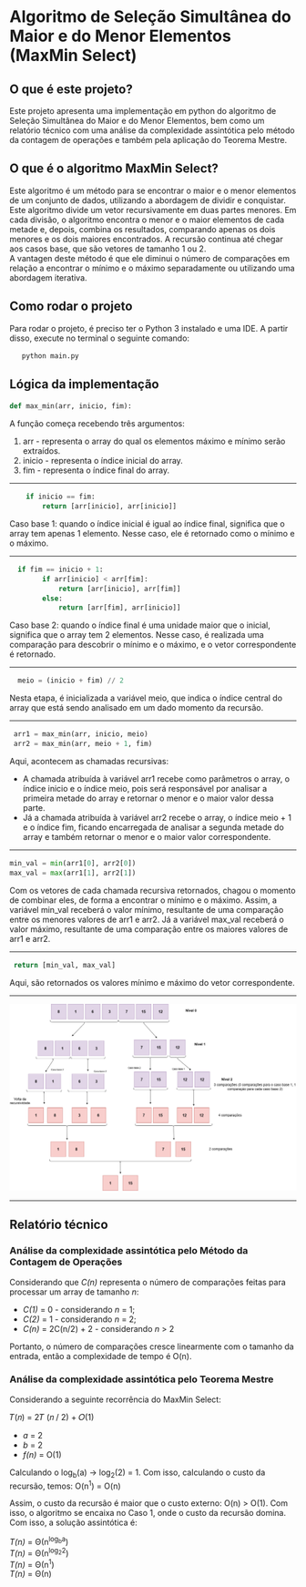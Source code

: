 # Algoritmo de Seleção Simultânea do Maior e do Menor Elementos (MaxMin Select)
 ## O que é este projeto?
 Este projeto apresenta uma implementação em python do algoritmo de Seleção Simultânea do Maior e do Menor Elementos, bem como um relatório técnico com uma análise da complexidade assintótica pelo método da contagem de operações e também pela aplicação do Teorema Mestre.  

 ## O que é o algoritmo MaxMin Select?
Este algoritmo é um método para se encontrar o maior e o menor elementos de um conjunto de dados, utilizando a abordagem de dividir e conquistar. <br>
Este algoritmo divide um vetor recursivamente em duas partes menores. Em cada divisão, o algoritmo encontra o menor e o maior elementos de cada metade e, depois, combina os resultados, comparando apenas os dois menores e os dois maiores encontrados. A recursão continua até chegar aos casos base, que são vetores de tamanho 1 ou 2. <br>
A vantagen deste método é que ele diminui o número de comparações em relação a encontrar o mínimo e o máximo separadamente ou utilizando uma abordagem iterativa.

## Como rodar o projeto
Para rodar o projeto, é preciso ter o Python 3 instalado e uma IDE. A partir disso, execute no terminal o seguinte comando:
```bash
   python main.py
```
## Lógica da implementação

```python
def max_min(arr, inicio, fim):
```
A função começa recebendo três argumentos: 
1. arr - representa o array do qual os elementos máximo e mínimo serão extraídos.
2. inicio - representa o índice inicial do array.
3. fim - representa o índice final do array.
---

```python
    if inicio == fim:
        return [arr[inicio], arr[inicio]]
```
Caso base 1: quando o índice inicial é igual ao índice final, significa que o array tem apenas 1 elemento. Nesse caso, ele é retornado como o mínimo e o máximo. 

---
```python
  if fim == inicio + 1:
        if arr[inicio] < arr[fim]:
            return [arr[inicio], arr[fim]]
        else:
            return [arr[fim], arr[inicio]]
```
Caso base 2: quando o índice final é uma unidade maior que o inicial, significa que o array tem 2 elementos. Nesse caso, é realizada uma comparação para descobrir o mínimo e o máximo, e o vetor correspondente é retornado.

---
```python
  meio = (inicio + fim) // 2
```
Nesta etapa, é inicializada a variável meio, que indica o índice central do array que está sendo analisado em um dado momento da recursão.

---
```python
 arr1 = max_min(arr, inicio, meio)
 arr2 = max_min(arr, meio + 1, fim)
```
Aqui, acontecem as chamadas recursivas:
- A chamada atribuída à variável arr1 recebe como parâmetros o array, o índice inicio e o índice meio, pois será responsável por analisar a primeira metade do array e retornar o menor e o maior valor dessa parte.
- Já a chamada atribuída à variável arr2 recebe o array, o índice meio + 1 e o índice fim, ficando encarregada de analisar a segunda metade do array e também retornar o menor e o maior valor correspondente.
--- 
```python
min_val = min(arr1[0], arr2[0])
max_val = max(arr1[1], arr2[1])
```
Com os vetores de cada chamada recursiva retornados, chagou o momento de combinar eles, de forma a encontrar o mínimo e o máximo. Assim, a variável min_val receberá o valor mínimo, resultante de uma comparação entre os menores valores de arr1 e arr2. Já a variável max_val receberá o valor máximo, resultante de uma comparação entre os maiores valores de arr1 e arr2.

---

 ```python
  return [min_val, max_val]
```
Aqui, são retornados os valores mínimo e máximo do vetor correspondente.

---
![Diagrama](assets/diagrama.png)

---
## Relatório técnico

### Análise da complexidade assintótica pelo Método da Contagem de Operações
Considerando que *C(n)* representa o número de comparações feitas para processar um array de tamanho *n*:

- *C(1)* = 0 - considerando *n* = 1;
- *C(2)* = 1 - considerando *n* = 2;
- *C(n)* = 2C(n/2) + 2 - considerando *n* > 2

Portanto, o número de comparações cresce linearmente com o tamanho da entrada, então a complexidade de tempo é O(n).

### Análise da complexidade assintótica pelo Teorema Mestre
Considerando a seguinte recorrência do MaxMin Select: <br>

 𝑇(𝑛) = 2𝑇 (𝑛 / 2) + 𝑂(1)   
- *a* = 2
- *b* = 2
- *f(n)* = O(1)

Calculando o log<sub>b</sub>(a) -> log<sub>2</sub>(2) = 1.
Com isso, calculando o custo da recursão, temos:
O(n<sup>1</sup>) = O(n)

Assim, o custo da recursão é maior que o custo externo: O(n) > O(1). Com isso, o algoritmo se encaixa no Caso 1, onde o custo da recursão domina.
Com isso, a solução assintótica é: <br>

*T(n)* = Θ(n<sup>log<sub>b</sub>a</sup>) <br>
*T(n)* = Θ(n<sup>log<sub>2</sub>2</sup>) <br>
*T(n)* = Θ(n<sup>1</sup>) <br>
*T(n)* = Θ(n)


 



